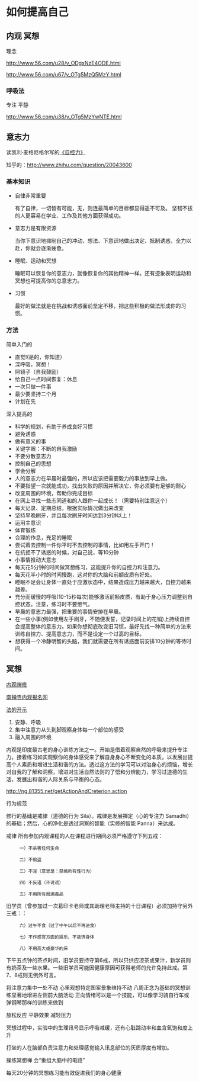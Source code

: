 # 如何提高自己

## 内观 冥想

理念

<http://www.56.com/u28/v_ODgxNzE4ODE.html>

<http://www.56.com/u67/v_OTg5MzQ5MzY.html>

### 呼吸法

专注 平静

<http://www.56.com/u38/v_OTg5MzYwNTE.html>


## 意志力

读凯利·麦格尼格尔写的[《自控力》](http://site.douban.com/106407/widget/notes/335509/note/166796944/)

知乎的：<http://www.zhihu.com/question/20043600>

### 基本知识

*   自律非常重要

    有了自律，一切皆有可能，无，则连最简单的目标都显得遥不可及。
    坚韧不拔的人更容易在学业、工作及其他方面获得成功。

*   意志力是有限资源

    当你下意识地抑制自己的冲动、想法、下意识地做出决定、抵制诱惑，全力以赴，你就会逐渐疲惫。

*   睡眠、运动和冥想

    睡眠可以恢复你的意志力，就像恢复你的其他精神一样。还有迹象表明运动和冥想也可提高你的总意志力。

*   习惯

    最好的做法就是在挑战和诱惑面前坚定不移，把这些积极的做法形成你的习惯。

### 方法

简单入门的

*   直觉!(是的，你知道）
*   深呼吸，冥想！
*   照镜子（自我鼓励）
*   给自己一点时间恢复：休息
*   一次只做一件事
*   最少要坚持二个月
*   计划在先

深入提高的

*   科学的规划，有助于养成良好习惯
*   避免诱惑
*   做有意义的事
*   关键字眼：不断的自我激励
*   不要分散意志力
*   控制自己的思想
*   学会分解
*   人的意志力在早晨时最强的，所以应该把需要毅力的事放到早上做。
*   不要指望一次就能成功，找出失败的原因并解决它，你必须要有足够的耐心
*   改变周围的环境，帮助你完成目标
*   在网上寻找一些志同道和的人跟你一起成长！（需要特别注意这个）
*   每天记录、定期总结，根据实际情况做出来改变
*   坚持早晚刷牙，并且每次刷牙时间达到3分钟以上！
*   运用主意识
*   体育锻炼
*   合理的作息，充足的睡眠
*   尝试着去控制一件你平时不去控制的事情，比如用左手开门！
*   在抗拒不了诱惑的时候，对自己说，等10分钟
*   小事情推动大意志
*   每天花5分钟的时间做冥想练习，这能提升你的自控力和注意力。
*   每天花半小时的时间慢跑，这对你的大脑和前额皮质有好处。
*   睡眠不足会让身体一直处于应激状态中，结果造成压力越来越大，自控力越来越差。
*   充分而缓慢的呼吸(10-15秒每次)能够激活前额皮质，有助于身心压力调整到自控状态。注意，练习时不要憋气。
*   早晨的意志力最强，把重要的事情安排在早晨。
*   在一些小事(例如使用左手刷牙，不随便发誓，记录时间上的花销)上持续自控会提高整体的意志力。如果你想彻底改变旧习惯，最好先找一种简单的方法来训练自控力、提高意志力，而不是设定一个过高的目标。
*   想获得一个冷静明智的头脑，我们就需要在所有诱惑面前安排10分钟的等待时间。

## 冥想

[内观禅修](http://www.douban.com/note/251141020/)

[南禅寺内观报名网](http://ng.81355.net/course.action?schoolIntroId=20)

[法的开示](http://www.vipassana.org.cn/vipassana-discourse.htm)

1. 安静、呼吸
2. 集中注意力从头到脚观察身体每一个部位的感受
3. 融入周围的环境

内观是印度最古老的身心训练方法之一。开始是借着观察自然的呼吸来提升专注力，接着练习如实观察你的身体感受来了解自身身心不断变化的本质，以发展出提高个人素质和增进生活和谐的方法。透过这方法的学习可以对治身心的烦恼，增长对自我的了解和洞察，增进对生活自然法则的了悟和分辨能力，学习过道德的生活，发展出和谐的人际关系与平衡的心态。


http://ng.81355.net/getActionAndCreterion.action

行为规范

修行的基础是戒律（道德的行为 Sila）。戒律是发展禅定（心的专注力 Samadhi）的基础；然后，心的净化是透过洞察的智能（实修的智能 Panna）来达成。

戒律
所有参加内观课程的人在课程进行期间必须严格遵守下列五戒：

         一）不杀害任何生命

         二）不偷盗

         三）不淫（意思是：禁绝所有性行为）

         四）不妄语（不说谎）

         五）不用所有烟酒毒品

旧学员（曾参加过一次葛印卡老师或其助理老师主持的十日课程）必须加持守另外三戒：：

         六）过午不食（过了中午以后不再进食）

         七）不作感官方面的娱乐、不装饰身体

         八）不用高大或豪华的床

下午五点钟的茶点时间，旧学员要持守第6戒，所以只供应凉茶或果汁，新学员则有奶茶及一些水果。一些旧学员可能因健康原因可获得老师的允许免持此戒。第7、8戒则无例外可言。


将注意力集中一处不动
心里观想特定图案景象维持不动
八周正念为基础的冥想训练显著地增进左侧前大脑活动
正向情绪可以是一个技能，可以像学习骑自行车或弹钢琴那样的训练来做到

放松反应
平静效果
减轻压力

冥想过程中，实验中的生理讯号显示呼吸减缓，还有心脏跳动率和血含氧饱和度上升

打坐的人在脑部负责注意力和处理感觉输入讯息部位的灰质厚度有增加。

操练冥想禅 会“重组大脑中的电路”

每天20分钟的冥想练习能有效促进我们的身心健康